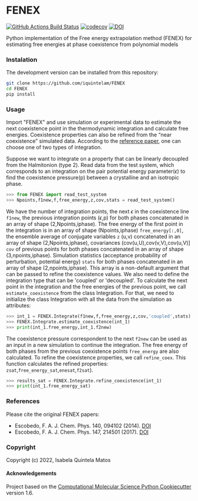 FENEX
==============================
[//]: # (Badges)
[![GitHub Actions Build Status](https://github.com/REPLACE_WITH_OWNER_ACCOUNT/FENEX/workflows/CI/badge.svg)](https://github.com/REPLACE_WITH_OWNER_ACCOUNT/FENEX/actions?query=workflow%3ACI)
[![codecov](https://codecov.io/gh/REPLACE_WITH_OWNER_ACCOUNT/FENEX/branch/master/graph/badge.svg)](https://codecov.io/gh/REPLACE_WITH_OWNER_ACCOUNT/FENEX/branch/master)
[![DOI](https://doi.org/10.1063/1.4866764.svg)](https://doi.org/10.1063/1.4866764)


Python implementation of the Free energy extrapolation method (FENEX) for estimating free energies at phase coexistence from polynomial models 

### Instalation

The development version can be installed from this repository:
```bash
git clone https://github.com/iquintelam/FENEX
cd FENEX
pip install
```
### Usage

Import "FENEX" and use simulation or experimental data to estimate the next coexistence point in the thermodynamic integration and calculate free energies. Coexistence properties can also be refined from the “near coexistence” simulated data. According to the [reference paper](https://doi.org/10.1063/1.5006047), one can choose one of two types of integration.

Suppose we want to integrate on a property that can be linearly decoupled from the Halmitonion (type 2).
Read data from the test system, which corresponds to an integration on the pair potential energy parameter($\epsilon$) to find the coexistence pressure(p) between a crystalline and an isotropic phase.

```python
>>> from FENEX import read_test_system
>>> Npoints,f1new,f,free_energy,z,cov,stats = read_test_system() 
```
We have the number of integration points, the next $\epsilon$ in the coexistence line `f1new`, the previous integration points ($\epsilon$,p) for both phases concatenated in an array of shape (2,Npoints,iphase). The free energy of the first point in the integration is in an array of shape (Npoints,iphase) `free_energy[:,0]`, the ensemble average of conjugate variables `z` (u,v) concatenated in an array of shape (2,Npoints,iphase), covariances (cov(u,U),cov(v,V),cov(u,V)] `cov` of previous points for both phases concatenated in an array of shape (3,npoints,iphase). Simulation statistics (acceptance probability of perturbation, potential energy) `stats` for both phases concatenated in an array of shape (2,npoints,iphase). This array is a non-default argument that can be passed to refine the coexistence values. 
We also need to define the integration type that can be 'coupled' or 'decoupled'.
To calculate the next point in the integration and the free energies of the previous point, we call `estimate_coexistence` from the class Integration. For that, we need to initialize the class Integration with all the data from the simulation as attributes:
```python
>>> int_1 = FENEX.Integrate(f1new,f,free_energy,z,cov,'coupled',stats)
>>> FENEX.Integrate.estimate_coexistence(int_1) 
>>> print(int_1.free_energy,int_1.f2new)
```
The coexistence pressure correspondent to the next `f2new` can be used as an input in a new simulation to continue the integration. The free energy of both phases from the previous coexistence points `free_energy` are also calculated.
To refine the coexistence properties, we call `refine_coex`. This function calculates the refined properties: `zsat`,`free_energy_sat`,`enesat`,`f2sat`).
```python
>>> results_sat = FENEX.Integrate.refine_coexistence(int_1)
>>> print(int_1.free_energy_sat)
```
### References

Please cite the original FENEX papers: 
* Escobedo, F. A. J. Chem. Phys. 140, 094102 (2014). [DOI](https://doi.org/10.1063/1.4866764)
* Escobedo, F. A. J. Chem. Phys. 147, 214501 (2017). [DOI](https://doi.org/10.1063/1.5006047)

### Copyright

Copyright (c) 2022, Isabela Quintela Matos


#### Acknowledgements
 
Project based on the 
[Computational Molecular Science Python Cookiecutter](https://github.com/molssi/cookiecutter-cms) version 1.6.
